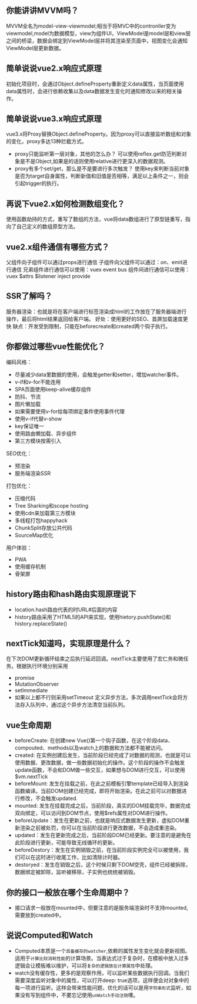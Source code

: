 ## 你能讲讲MVVM吗？
MVVM全名为model-view-viewmodel;相当于将MVC中的contronller变为viewmodel,model为数据模型，view为组件UI，ViewModel是model层和view层之间的桥梁，数据会绑定到ViewModel层并将其渲染至页面中，视图变化会通知ViewModel层更新数据。

## 简单说说vue2.x响应式原理
初始化项目时，会通过Object.defineProperty重新定义data属性，当页面使用data属性时，会进行依赖收集以及data数据发生变化时通知修改以来的相关操作。

## 简单说说vue3.x响应式原理
vue3.x将Proxy替换Object.defineProperty。因为proxy可以直接监听数组和对象的变化，proxy多达13种拦截方式。
- proxy只能监听第一层对象，其他的怎么办？
可以使用reflex.get防范判断对象是不是Object,如果是的话则使用relative进行更深入的数据观测。
- proxy有多个set/get，那么是不是要进行多次触发？
使用key来判断当前对象是否为target自身属性，判断新值和旧值是否相等，满足以上条件之一，则会引起trigger的执行。

## 再说下vue2.x如何检测数组变化？
使用函数劫持的方式，重写了数组的方法，vue将data数组进行了原型链重写，指向了自己定义的数组原型方法。

## vue2.x组件通信有哪些方式？
父组件向子组件可以通过props进行通信
子组件向父组件可以通过：$on、$emit进行通信
兄弟组件进行通信可以使用：vuex event bus
组件间进行通信可以使用：vuex $attrs $listener inject provide

## SSR了解吗？
服务器渲染：也就是将在客户端进行标签渲染成html的工作放在了服务器端进行操作，最后将html结果返回给客户端。
好处：使用更好的SEO、首屏加载速度更快
缺点：开发受到限制，只能在beforecreate和created两个钩子执行。

## 你都做过哪些vue性能优化？
编码风格：
- 尽量减少data里数据的使用，会触发getter和setter，增加watcher事件。
- v-if和v-for不能连用
- SPA页面使用keep-alive缓存组件
- 防抖、节流
- 图片懒加载
- 如果需要使用v-for给每项绑定事件使用事件代理
- 使用v-if代替v-show
- key保证唯一
- 使用路由懒加载、异步组件
- 第三方模块按需引入

SEO优化：
- 预渲染
- 服务端渲染SSR

打包优化：
- 压缩代码
- Tree Sharking和scope hosting
- 使用cdn来加载第三方模块
- 多线程打包happyhack
- ChunkSplit存放公共代码
- SourceMap优化

用户体验：
- PWA
- 使用缓存机制
- 骨架屏

## history路由和hash路由实现原理说下
- location.hash路由代表的时URL#后面的内容
- history路由采用了HTML5的API来实现，使用hietory.pushState()和history.replaceState()

## nextTick知道吗，实现原理是什么？
在下次DOM更新循环结束之后执行延迟回调。nextTick主要使用了宏仁务和微任务。根据执行环境分别采用
- promise
- MutationObserver
- setImmediate
- 如果以上都不行则采用setTimeout
定义异步方法，多次调用nextTick会将方法存入队列中，通过这个异步方法清空当前队列。

## vue生命周期
- beforeCreate: 在创建new Vue()第一个钩子函数，在这个阶段data、compouted、methods以及watch上的数据和方法都不能被访问。
- created: 在实例创建后发生，当前阶段已经完成了对数据的观测，也就是可以使用数据、更改数据，做一些数据初始化的操作。这个阶段的操作不会触发update函数，不会和DOM做一些交互，如果想与DOM进行交互，可以使用$vm.nextTick
- beforeMount: 发生在挂载之前，在此之前模板引擎template已经导入到渲染函数编译。当前DOM创建已经完成，即将开始渲染。在此之前可以对数据进行修改，不会触发updated.
- mounted: 发生在挂载完成之后，当前阶段，真实的DOM挂载完毕，数据完成双向绑定，可以访问到DOM节点，使用$refs属性对DOM进行操作。
- beforeUpdate：发生在更新之前，也就是响应式数据发生更新，虚拟DOM重新渲染之前被处罚，你可以在当前阶段进行更改数据，不会造成重渲染。
- updated：发生在更新完成之后，当前阶段DOM已经更新。要注意的是避免在此阶段进行更新，可能导致无线循环的更新。
- beforeDestory：发生在实例销毁之前，在当前阶段实例完全可以被使用，我们可以在这时进行收尾工作，比如清除计时器。
- destoryed：发生在销毁之后，这个时候只剩下DOM空壳，组件已经被拆除，数据绑定被卸除，监听被移除，子实例也统统被销毁。

## 你的接口一般放在哪个生命周期中？
- 接口请求一般放在mounted中，但要注意的是服务端渲染时不支持mounted,需要放到created中。

## 说说Computed和Watch
- Computed本质是一个`具备缓存的watcher`,依赖的属性发生变化就会更新视图。适用于`计算比较消耗性能`的计算场景。当表达式过于复杂时，在模板中放入过多逻辑会让模板难以维护，可以将`复杂的逻辑放在计算属性`中处理。 
- watch没有缓存性，更多的是观察作用，可以监听某些数据执行回调。当我们需要深度监听对象中的属性，可以打开deep: true选项，这样便会对对象中的每一项进行监听。这样会带来性能问题，优化的话可以是用`字符串形式`监听，如果没有写到组件中，不要忘记使用`unWatch手动注销`噢。